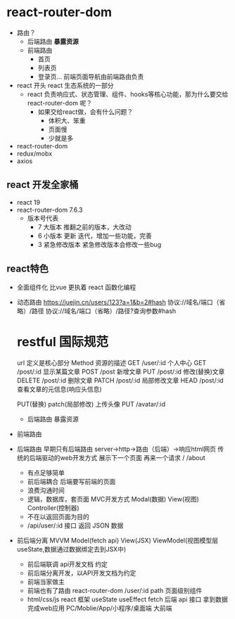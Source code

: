 # react-router-dom

- 路由？
    - 后端路由
      **暴露资源**
    - 前端路由
      - 首页
      - 列表页
      - 登录页...
      前端页面导航由前端路由负责
- react 开头
  react 生态系统的一部分
  - react 
    负责响应式、状态管理、组件、hooks等核心功能，那为什么要交给 react-router-dom 呢？
    - 如果交给react做，会有什么问题？
      - 体积大、笨重
      - 页面慢
      - 少就是多
 - react-router-dom
 - redux/mobx
 - axios

 ## react 开发全家桶
 - react 19
 - react-router-dom 7.6.3   
    - 版本号代表
        - 7 大版本 推翻之前的版本，大改动
        - 6 小版本 更新 迭代，增加一些功能，完善
        - 3 紧急修改版本 紧急修改版本会修改一些bug

## react特色
- 全面组件化
  比vue 更执着
  react 函数化编程 

- 动态路由
  https://juejin.cn/users/123?a=1&b=2#hash
  协议://域名/端口（省略）/路径
  协议://域名/端口（省略）/路径?查询参数#hash
  # restful 国际规范 
  url 定义是核心部分 
  Method 资源的描述
  GET /user/:id 个人中心
  GET /post/:id 显示某篇文章
  POST /post 新增文章
  PUT /post/:id 修改(替换)文章
  DELETE /post/:id 删除文章
  PATCH /post/:id 局部修改文章
  HEAD /post/:id 查看文章的元信息(响应头信息)

  PUT(替换) patch(局部修改)
  上传头像  PUT  /avatar/:id
  - 后端路由 暴露资源

- 前端路由

- 后端路由
  早期只有后端路由
  server->http->路由（后端）->响应html网页 传统的后端驱动的web开发方式
  展示下一个页面 再来一个请求 
  /
  /about
  - 有点足够简单
  - 前后端耦合 后端要写前端的页面
  - 浪费沟通时间
  - 逻辑，数据库，套页面 MVC开发方式 Modal(数据) View(视图) Controller(控制器)
  - 不在以返回页面为目的
  - /api/user/:id 接口 返回 JSON 数据

- 前后端分离 MVVM Model(fetch api)  View(JSX) ViewModel(视图模型层 useState,数据通过数据绑定去到JSX中) 
  - 前后端联调 api开发文档  约定
  - 前后端分离开发，以API开发文档为约定
  - 前端当家做主
  - 前端也有了路由 react-router-dom
    /user/:id path 页面级别组件
  - html/css/js react 框架
    useState
    useEffect
      fetch 后端 api 接口 拿到数据
      完成web应用
      PC/Moblie/App/小程序/桌面端 大前端